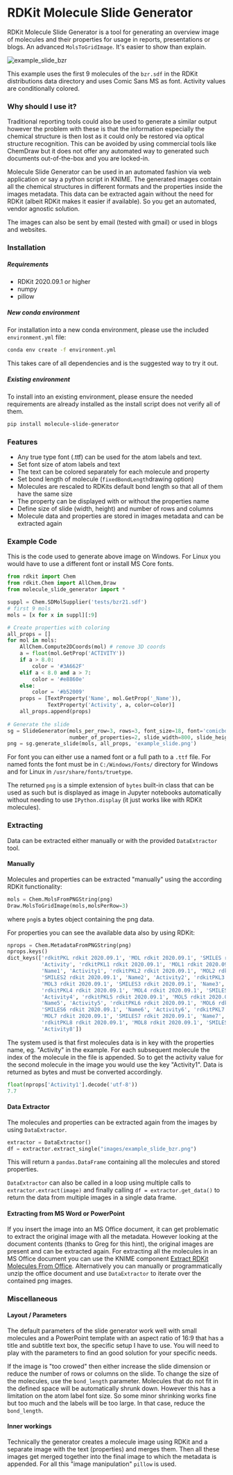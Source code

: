 # RDKit Molecule Slide Generator

RDKit Molecule Slide Generator is a tool for generating an overview image of molecules and their properties for usage in reports, presentations or blogs. An advanced `MolsToGridImage`. It's easier to show than explain.

![example_slide_bzr](https://raw.githubusercontent.com/kienerj/molecule-slide-generator/master/images/example_slide_bzr.png)

This example uses the first 9 molecules of the `bzr.sdf` in the RDKit distributions data directory and uses Comic Sans MS as font. Activity values are conditionally colored.

### Why should I use it?

Traditional reporting tools could also be used to generate a similar output however the problem with these is that the information especially the chemical structure is then lost as it could only be restored via optical structure recognition. This can be avoided by using commercial tools like ChemDraw but it does not offer any automated way to generated such documents out-of-the-box and you are locked-in.

Molecule Slide Generator can be used in an automated fashion via web application or say a python script in KNIME. The generated images contain all the chemical structures in different formats and the properties inside the images metadata. This data can be extracted again without the need for RDKit (albeit RDKit makes it easier if available). So you get an automated, vendor agnostic solution.

The images can also be sent by email (tested with gmail) or used in blogs and websites.

### Installation

##### Requirements

- RDKit 2020.09.1 or higher
- numpy
- pillow

##### New conda environment

For installation into a new conda environment, please use the included `environment.yml` file:

```bash
conda env create -f environment.yml
```

This takes care of all dependencies and is the suggested way to try it out.

##### Existing environment

To install into an existing environment, please ensure the needed requirements are already installed as the install script does not verify all of them.

```bash
pip install molecule-slide-generator
```

### Features

- Any true type font (.ttf) can be used for the atom labels and text. 
- Set font size of atom labels and text
- The text can be colored separately for each molecule and property
- Set bond length of molecule (`fixedBondLength`drawing option)
- Molecules are rescaled to RDKits default bond length so that all of them have the same size
- The property can be displayed with or without the properties name
- Define size of slide (width, height) and number of rows and columns 
- Molecule data and properties are stored in images metadata and can be extracted again

### Example Code

This is the code used to generate above image on Windows. For Linux you would have to use a different font or install MS Core fonts.

```python
from rdkit import Chem
from rdkit.Chem import AllChem,Draw
from molecule_slide_generator import *

suppl = Chem.SDMolSupplier('tests/bzr21.sdf')
# first 9 mols
mols = [x for x in suppl][:9]

# Create properties with coloring
all_props = []
for mol in mols:    
    AllChem.Compute2DCoords(mol) # remove 3D coords
    a = float(mol.GetProp('ACTIVITY'))
    if a > 8.0:
        color = '#3A662F'
    elif a < 8.0 and a > 7:
        color = '#e8860e'
    else:
        color = '#b52009'
    props = [TextProperty('Name', mol.GetProp('_Name')), 
             TextProperty('Activity', a, color=color)]
    all_props.append(props)
    
# Generate the slide
sg = SlideGenerator(mols_per_row=3, rows=3, font_size=18, font='comicbd', 
                    number_of_properties=2, slide_width=800, slide_height=600)
png = sg.generate_slide(mols, all_props, 'example_slide.png')
```

For font you can either use a named font or a full path to a `.ttf` file. For named fonts the font must be in `C:/Windows/Fonts/` directory for Windows and for Linux in `/usr/share/fonts/truetype`.

The returned `png` is a simple extension of `bytes` built-in class that can be used as such but is displayed as image in Jupyter notebooks automatically without needing to use `IPython.display` (it just works like with RDKit molecules).


### Extracting

Data can be extracted either manually or with the provided `DataExtractor` tool.

#### Manually

Molecules and properties can be extracted "manually" using the according RDKit functionality:

```python
mols = Chem.MolsFromPNGString(png)
Draw.MolsToGridImage(mols,molsPerRow=3)
```

where `png`is a bytes object containing the png data.

For properties you can see the available data also by using RDKit:

```python
nprops = Chem.MetadataFromPNGString(png)
nprops.keys()
dict_keys(['rdkitPKL rdkit 2020.09.1', 'MOL rdkit 2020.09.1', 'SMILES rdkit 2020.09.1', 'Name', 
           'Activity', 'rdkitPKL1 rdkit 2020.09.1', 'MOL1 rdkit 2020.09.1', 'SMILES1 rdkit 2020.09.1', 
           'Name1', 'Activity1', 'rdkitPKL2 rdkit 2020.09.1', 'MOL2 rdkit 2020.09.1', 
           'SMILES2 rdkit 2020.09.1', 'Name2', 'Activity2', 'rdkitPKL3 rdkit 2020.09.1', 
           'MOL3 rdkit 2020.09.1', 'SMILES3 rdkit 2020.09.1', 'Name3', 'Activity3', 
           'rdkitPKL4 rdkit 2020.09.1', 'MOL4 rdkit 2020.09.1', 'SMILES4 rdkit 2020.09.1', 'Name4', 
           'Activity4', 'rdkitPKL5 rdkit 2020.09.1', 'MOL5 rdkit 2020.09.1', 'SMILES5 rdkit 2020.09.1', 
           'Name5', 'Activity5', 'rdkitPKL6 rdkit 2020.09.1', 'MOL6 rdkit 2020.09.1', 
           'SMILES6 rdkit 2020.09.1', 'Name6', 'Activity6', 'rdkitPKL7 rdkit 2020.09.1', 
           'MOL7 rdkit 2020.09.1', 'SMILES7 rdkit 2020.09.1', 'Name7', 'Activity7', 
           'rdkitPKL8 rdkit 2020.09.1', 'MOL8 rdkit 2020.09.1', 'SMILES8 rdkit 2020.09.1', 'Name8', 
           'Activity8'])
```

The system used is that first molecules data is in key with the properties name, eg. "Activity" in the example. For each subsequent molecule the index of the molecule in the file is appended. So to get the activity value for the second molecule in the image you would use the key "Activity1". Data is returned as bytes and must be converted accordingly.

```python
float(nprops['Activity1'].decode('utf-8'))
7.7
```

#### Data Extractor

The molecules and properties can be extracted again from the images by using `DataExtractor`.

``````python
extractor = DataExtractor()
df = extractor.extract_single("images/example_slide_bzr.png")
``````

This will return a `pandas.DataFrame` containing all the molecules and stored properties.

`DataExtractor` can also be called in a loop using multiple calls to `extractor.extract(image)` and finally calling `df = extractor.get_data()` to return the data from multiple images in a single data frame.

#### Extracting from MS Word or PowerPoint

If you insert the image into an MS Office document, it can get problematic to extract the original image with all the metadata. However looking at the document contents (thanks to Greg for this hint), the original images are present and can be extracted again. For extracting all the molecules in an MS Office document you can use the KNIME component [Extract RDKit Molecules From Office](https://hub.knime.com/kienerj/spaces/Public/latest/Extract%20RDKit%20Molecules%20From%20Office). Alternatively you can manually or programmatically unzip the office document and use `DataExtractor` to iterate over the contained png images.

### Miscellaneous

#### Layout / Parameters

The default parameters of the slide generator work well with small molecules and a PowerPoint template with an aspect ratio of 16:9 that has a title and subtitle text box, the specific setup I have to use. You will need to play with the parameters to find an good solution for your specific needs. 

If the image is "too crowed" then either increase the slide dimension or reduce the number of rows or columns on the slide. To change the size of the molecules, use the `bond_length` parameter. Molecules that do not fit in the defined space will be automatically shrunk down. However this has a limitation on the atom label font size. So some minor shrinking works fine but too much and the labels will be too large. In that case, reduce the `bond_length`.

#### Inner workings

Technically the generator creates a molecule image using RDKit and a separate image with the text (properties) and merges them. Then all these images get merged together into the final image to which the metadata is appended. For all this "image manipulation" `pillow` is used.